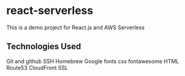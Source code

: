 # react-serverless
This is a demo project for React.js and AWS Serverless

## Technologies Used

Git and github
SSH
Homebrew
Google fonts
css
fontawesome
HTML
Route53
CloudFront
SSL
